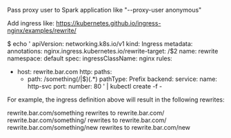 Pass proxy user to Spark application like "--proxy-user anonymous"


Add ingress like: https://kubernetes.github.io/ingress-nginx/examples/rewrite/

$ echo '
apiVersion: networking.k8s.io/v1
kind: Ingress
metadata:
  annotations:
    nginx.ingress.kubernetes.io/rewrite-target: /$2
  name: rewrite
  namespace: default
spec:
  ingressClassName: nginx
  rules:
  - host: rewrite.bar.com
    http:
      paths:
      - path: /something(/|$)(.*)
        pathType: Prefix
        backend:
          service:
            name: http-svc
            port: 
              number: 80
' | kubectl create -f -

For example, the ingress definition above will result in the following rewrites:

rewrite.bar.com/something rewrites to rewrite.bar.com/
rewrite.bar.com/something/ rewrites to rewrite.bar.com/
rewrite.bar.com/something/new rewrites to rewrite.bar.com/new
